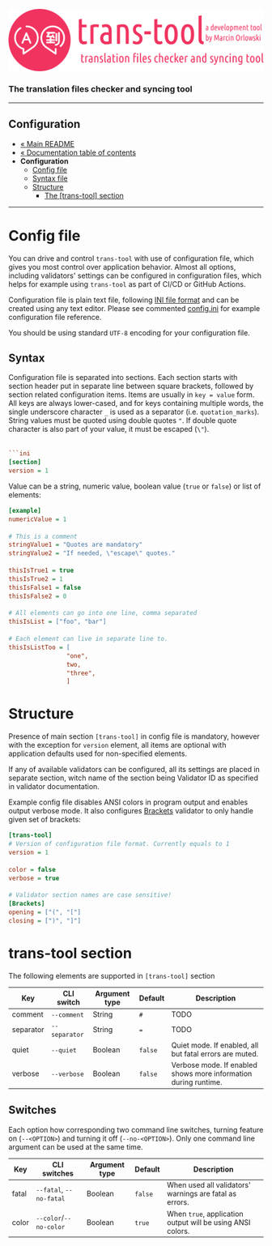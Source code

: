 ![trans-tool logo](../artwork/trans-tool-logo.png)

### The translation files checker and syncing tool ###

---

## Configuration ##

* [« Main README](../README.md)
* [« Documentation table of contents](README.md)
* **Configuration**
  * [Config file](#config-file)
  * [Syntax file](#syntax)
  * [Structure](#structure)
    * [The [trans-tool] section](#trans-tool-section)

---

# Config file #

You can drive and control `trans-tool` with use of configuration file, which gives you most control over application behavior. Almost
all options, including validators' settings can be configured in configuration files, which helps for example using `trans-tool` as
part of CI/CD or GitHub Actions.

Configuration file is plain text file, following [INI file format](https://en.wikipedia.org/wiki/INI_file) and can be created using
any text editor. Please see commented [config.ini](../config.ini) for example configuration file reference.

You should be using standard `UTF-8` encoding for your configuration file.

## Syntax ##

Configuration file is separated into sections. Each section starts with section header put in separate line between square brackets,
followed by section related configuration items. Items are usually in `key = value` form. All keys are always lower-cased, and for
keys containing multiple words, the single underscore character `_` is used as a separator (i.e. `quotation_marks`). String values
must be quoted using double quotes `"`. If double quote character is also part of your value, it must be escaped (`\"`).

```ini

```ini
[section]
version = 1
```

Value can be a string, numeric value, boolean value (`true` or `false`) or list of elements:

```ini
[example]
numericValue = 1

# This is a comment
stringValue1 = "Quotes are mandatory"
stringValue2 = "If needed, \"escape\" quotes."

thisIsTrue1 = true
thisIsTrue2 = 1
thisIsFalse1 = false
thisIsFalse2 = 0

# All elements can go into one line, comma separated
thisIsList = ["foo", "bar"]

# Each element can live in separate line to.
thisIsListToo = [
                "one",
                two,
                "three",
                ]
```

# Structure #

Presence of main section `[trans-tool]` in config file is mandatory, however with the exception for `version` element, all items are
optional with application defaults used for non-specified elements.

If any of available validators can be configured, all its settings are placed in separate section, witch name of the section being
Validator ID as specified in validator documentation.

Example config file disables ANSI colors in program output and enables output verbose mode. It also
configures [Brackets](checks/brackets.md)
validator to only handle given set of brackets:

```ini
[trans-tool]
# Version of configuration file format. Currently equals to 1
version = 1

color = false
verbose = true

# Validator section names are case sensitive!
[Brackets]
opening = ["(", "["]
closing = [")", "]"]
```

# trans-tool section #

The following elements are supported in `[trans-tool]` section

| Key       | CLI switch    | Argument type | Default | Description |
|-----------|---------------|---------------|---------|-------------|
| comment   | `--comment`   | String        | `#`     | TODO |
| separator | `--separator` | String        | `=`     | TODO |
| quiet     | `--quiet`     | Boolean       | `false` | Quiet mode. If enabled, all but fatal errors are muted. |
| verbose   | `--verbose`   | Boolean       | `false` | Verbose mode. If enabled shows more information during runtime. |

## Switches ##

Each option how corresponding two command line switches, turning feature on (`--<OPTION>`)
and turning it off (`--no-<OPTION>`). Only one command line argument can be used at the same time.

| Key       | CLI switches |Argument type      | Default | Description |
|-----------|-----------|-------------|---------|------------|
| fatal   | `--fatal`, `--no-fatal` | Boolean | `false` | When used all validators' warnings are fatal as errors. |
| color   | `--color`/`--no-color` | Boolean | `true` | When `true`, application output will be using ANSI colors.|
